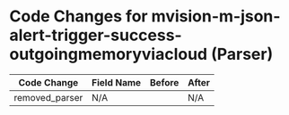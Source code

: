 # Code Changes for mvision-m-json-alert-trigger-success-outgoingmemoryviacloud (Parser)

| Code Change | Field Name | Before | After |
|-------------|------------|--------|-------|
| removed_parser | N/A |  | N/A |